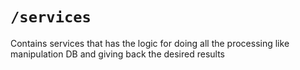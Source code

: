 # `/services`

Contains services that has the logic for doing all the processing like manipulation DB and giving back the desired results


